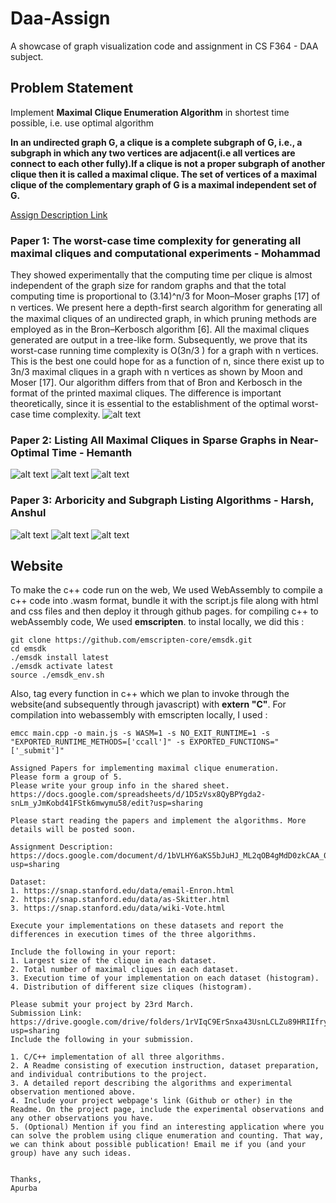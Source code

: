 # Daa-Assign

A showcase of graph visualization code and assignment in CS F364 - DAA subject.

## Problem Statement 

Implement **Maximal Clique Enumeration Algorithm** in shortest time possible, i.e. use optimal algorithm

**In an undirected graph G, a clique is a complete subgraph of G, i.e., a subgraph in which any two vertices are adjacent(i.e all vertices are connect to each other fully).If a clique is not a proper subgraph of another clique then it is called a maximal clique. The set of vertices of a maximal clique of the complementary graph of G is a maximal independent set of G.**

[Assign Description Link](https://docs.google.com/document/d/1bVLHY6aKS5bJuHJ_ML2qOB4gMdD0zkCAA_0nNVBXmaw/edit?tab=t.0)

### Paper 1: The worst-case time complexity for generating all maximal cliques and computational experiments - Mohammad
They showed experimentally that the computing time per clique is almost independent of the graph size for random graphs and that the total computing time is proportional to (3.14)^n/3 for Moon–Moser graphs [17] of n vertices.
We present here a depth-ﬁrst search algorithm for generating all the maximal cliques of an undirected graph, in
which pruning methods are employed as in the Bron–Kerbosch algorithm [6]. All the maximal cliques generated are
output in a tree-like form. Subsequently, we prove that its worst-case running time complexity is O(3n/3 ) for a graph
with n vertices. This is the best one could hope for as a function of n, since there exist up to 3n/3 maximal cliques in a
graph with n vertices as shown by Moon and Moser [17]. Our algorithm differs from that of Bron and Kerbosch in the
format of the printed maximal cliques. The difference is important theoretically, since it is essential to the establishment
of the optimal worst-case time complexity.
![alt text](static/image.png)

### Paper 2: Listing All Maximal Cliques in Sparse Graphs in Near-Optimal Time - Hemanth
![alt text](static/image-3.png)
![alt text](static/image-1.png)
![alt text](static/image-2.png)

### Paper 3: Arboricity and Subgraph Listing Algorithms - Harsh, Anshul
![alt text](static/image-4.png)
![alt text](static/image-5.png)
![alt text](static/image-6.png)





## Website

To make the c++ code run on the web, We used WebAssembly to compile a c++ code into .wasm format, bundle it with the script.js file along with html and css files and then deploy it through github pages. for compiling c++ to webAssembly code, We used **emscripten**. to instal locally, we did this :
```
git clone https://github.com/emscripten-core/emsdk.git
cd emsdk
./emsdk install latest
./emsdk activate latest
source ./emsdk_env.sh
```
Also, tag every function in c++ which we plan to invoke through the website(and subsequently through javascript) with **extern "C"**. 
For compilation into webassembly with emscripten locally, I used : 
```
emcc main.cpp -o main.js -s WASM=1 -s NO_EXIT_RUNTIME=1 -s "EXPORTED_RUNTIME_METHODS=['ccall']" -s EXPORTED_FUNCTIONS="['_submit']"
```

```
Assigned Papers for implementing maximal clique enumeration.
Please form a group of 5. 
Please write your group info in the shared sheet.
https://docs.google.com/spreadsheets/d/1D5zVsx8QyBPYgda2-snLm_yJmKobd41FStk6mwymu58/edit?usp=sharing

Please start reading the papers and implement the algorithms. More details will be posted soon.

Assignment Description:
https://docs.google.com/document/d/1bVLHY6aKS5bJuHJ_ML2qOB4gMdD0zkCAA_0nNVBXmaw/edit?usp=sharing

Dataset:
1. https://snap.stanford.edu/data/email-Enron.html
2. https://snap.stanford.edu/data/as-Skitter.html
3. https://snap.stanford.edu/data/wiki-Vote.html

Execute your implementations on these datasets and report the differences in execution times of the three algorithms. 

Include the following in your report:
1. Largest size of the clique in each dataset.
2. Total number of maximal cliques in each dataset.
3. Execution time of your implementation on each dataset (histogram).
4. Distribution of different size cliques (histogram).

Please submit your project by 23rd March.
Submission Link: https://drive.google.com/drive/folders/1rVIqC9ErSnxa43UsnLCLZu89HRIIfryy?usp=sharing
Include the following in your submission.

1. C/C++ implementation of all three algorithms.
2. A Readme consisting of execution instruction, dataset preparation, and individual contributions to the project.
3. A detailed report describing the algorithms and experimental observation mentioned above.
4. Include your project webpage's link (Github or other) in the Readme. On the project page, include the experimental observations and any other observations you have.
5. (Optional) Mention if you find an interesting application where you can solve the problem using clique enumeration and counting. That way, we can think about possible publication! Email me if you (and your group) have any such ideas.


Thanks,
Apurba
```